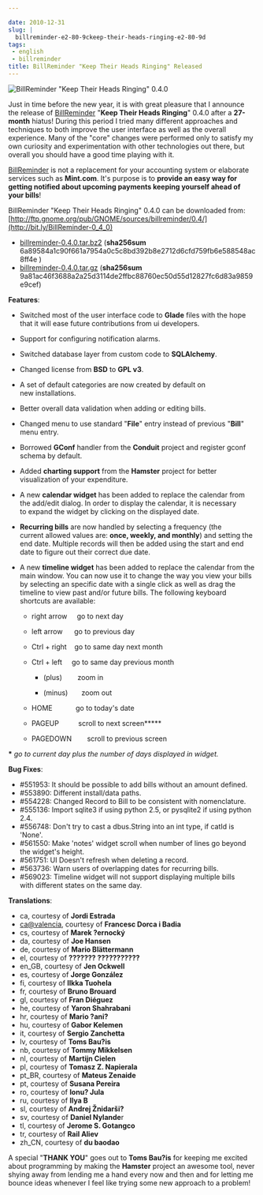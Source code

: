 ```yaml
---

date: 2010-12-31
slug: |
  billreminder-e2-80-9ckeep-their-heads-ringing-e2-80-9d
tags:
 - english
 - billreminder
title: BillReminder "Keep Their Heads Ringing" Released
---
```

![BillReminder "Keep Their Heads Ringing" 0.4.0](http://www.ogmaciel.com/wp-content/uploads/2010/12/billreminder-0.4.0-300x300.png)

Just in time before the new year, it is with great pleasure that I
announce the release of
[BillReminder](http://billreminder.gnulinuxbrasil.org/) "**Keep Their
Heads Ringing**\" 0.4.0 after a **27-month** hiatus! During this period
I tried many different approaches and techniques to both improve the
user interface as well as the overall experience. Many of the "core"
changes were performed only to satisfy my own curiosity and
experimentation with other technologies out there, but overall you
should have a good time playing with it.

[BillReminder](http://billreminder.gnulinuxbrasil.org/) is not a
replacement for your accounting system or elaborate services such as
**Mint.com**. It's purpose is to **provide an easy way for getting
notified about upcoming payments keeping yourself ahead of your bills**!

BillReminder "Keep Their Heads Ringing" 0.4.0 can be downloaded from:
[http://ftp.gnome.org/pub/GNOME/sources/billreminder/0.4/](http://bit.ly/BillReminder-0_4_0)

-   [billreminder-0.4.0.tar.bz2](http://bit.ly/hCdgEm) (**sha256sum**
    6a89584a1c90f661a7954a0c5c8bd392b8e2712d6cfd759fb6e588548ac8ff4e )
-   [billreminder-0.4.0.tar.gz](http://bit.ly/iaxXGG) (**sha256sum**
    9a81ac46f3688a2a25d3114de2ffbc88760ec50d55d12827fc6d83a9859e9cef)

**Features**:

-   Switched most of the user interface code to **Glade** files with the
    hope that it will ease future contributions from ui developers.
-   Support for configuring notification alarms.
-   Switched database layer from custom code to **SQLAlchemy**.
-   Changed license from **BSD** to **GPL v3**.
-   A set of default categories are now created by default on
    new installations.
-   Better overall data validation when adding or editing bills.
-   Changed menu to use standard "**File**\" entry instead of
    previous \"**Bill**\" menu entry.
-   Borrowed **GConf** handler from the **Conduit** project and register
    gconf schema by default.
-   Added **charting support** from the **Hamster** project for better
    visualization of your expenditure.
-   A new **calendar widget** has been added to replace the calendar
    from the add/edit dialog. In order to display the calendar, it is
    necessary to expand the widget by clicking on the displayed date.
-   **Recurring bills** are now handled by selecting a frequency (the
    current allowed values are: **once, weekly, and monthly**) and
    setting the end date. Multiple records will then be added using the
    start and end date to figure out their correct due date.
-   A new **timeline widget** has been added to replace the calendar
    from the main window. You can now use it to change the way you view
    your bills by selecting an specific date with a single click as well
    as drag the timeline to view past and/or future bills. The following
    keyboard shortcuts are available:

    -   right arrow     go to next day
    -   left arrow      go to previous day
    -   Ctrl + right    go to same day next month
    -   Ctrl + left     go to same day previous month

        -   (plus)        zoom in

        -   (minus)       zoom out

    -   HOME            go to today's date
    -   PAGEUP          scroll to next screen**\***
    -   PAGEDOWN        scroll to previous screen

**\*** *go to current day plus the number of days displayed in widget.*

**Bug Fixes**:

-   \#551953: It should be possible to add bills without an amount
    defined.
-   \#553890: Different install/data paths.
-   \#554228: Changed Record to Bill to be consistent with nomenclature.
-   \#555136: Import sqlite3 if using python 2.5, or pysqlite2 if using
    python 2.4.
-   \#556748: Don't try to cast a dbus.String into an int type, if catId
    is 'None'.
-   \#561550: Make 'notes' widget scroll when number of lines go beyond
    the widget's height.
-   \#561751: UI Doesn't refresh when deleting a record.
-   \#563736: Warn users of overlapping dates for recurring bills.
-   \#569023: Timeline widget will not support displaying multiple bills
    with different states on the same day.

**Translations**:

-   ca, courtesy of **Jordi Estrada**
-   <ca@valencia>, courtesy of **Francesc Dorca i Badia**
-   cs, courtesy of **Marek ?ernocký**
-   da, courtesy of **Joe Hansen**
-   de, courtesy of **Mario Blättermann**
-   el, courtesy of **??????? ???????????**
-   en_GB, courtesy of **Jen Ockwell**
-   es, courtesy of **Jorge González**
-   fi, courtesy of **Ilkka Tuohela**
-   fr, courtesy of **Bruno Brouard**
-   gl, courtesy of **Fran Diéguez**
-   he, courtesy of **Yaron Shahrabani**
-   hr, courtesy of **Mario ?ani?**
-   hu, courtesy of **Gabor Kelemen**
-   it, courtesy of **Sergio Zanchetta**
-   lv, courtesy of **Toms Bau?is**
-   nb, courtesy of **Tommy Mikkelsen**
-   nl, courtesy of **Martijn Cielen**
-   pl, courtesy of **Tomasz Z. Napierala**
-   pt_BR, courtesy of **Mateus Zenaide**
-   pt, courtesy of **Susana Pereira**
-   ro, courtesy of **Ionu? Jula**
-   ru, courtesy of **Ilya B**
-   sl, courtesy of **Andrej Žnidarši?**
-   sv, courtesy of **Daniel Nylande**r
-   tl, courtesy of **Jerome S. Gotangco**
-   tr, courtesy of **Rail Aliev**
-   zh_CN, courtesy of **du baodao**

A special "**THANK YOU**\" goes out to **Toms Bau?is** for keeping me
excited about programming by making the **Hamster** project an awesome
tool, never shying away from lending me a hand every now and then and
for letting me bounce ideas whenever I feel like trying some new
approach to a problem!

